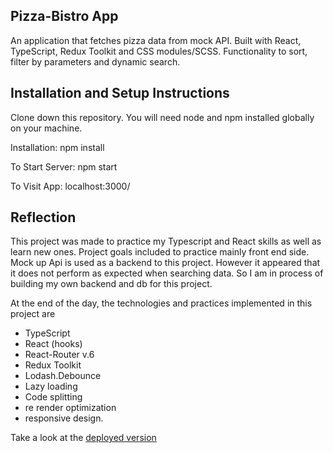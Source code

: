 ## Pizza-Bistro App

An application that fetches pizza data from mock API. Built with React, TypeScript, Redux Toolkit and CSS modules/SCSS. Functionality to sort, filter by parameters and dynamic search. 

## Installation and Setup Instructions

Clone down this repository. You will need node and npm installed globally on your machine.

Installation:
npm install

To Start Server:
npm start

To Visit App:
localhost:3000/

## Reflection

This project was made to practice my Typescript and React skills as well as learn new ones. Project goals included to practice mainly front end side. Mock up Api is used as a backend to this project. However it appeared that it does not perform as expected when searching data. So I am in process of building my own backend and db for this project. 

At the end of the day, the technologies and practices implemented in this project are 
- TypeScript 
- React (hooks) 
- React-Router v.6
- Redux Toolkit
- Lodash.Debounce
- Lazy loading 
- Code splitting
- re render optimization 
- responsive design. 


Take a look at the [deployed version](https://pizza-bistro.vercel.app/)